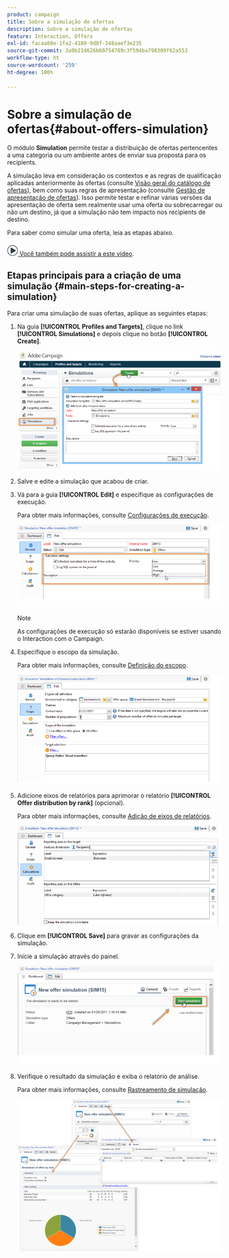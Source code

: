```yaml
---
product: campaign
title: Sobre a simulação de ofertas
description: Sobre a simulação de ofertas
feature: Interaction, Offers
exl-id: facaa88e-1fa2-4189-9d8f-348aaef3e235
source-git-commit: 3a9b21d626b60754789c3f594ba798309f62a553
workflow-type: ht
source-wordcount: '259'
ht-degree: 100%

---
```


# Sobre a simulação de ofertas{#about-offers-simulation}



O módulo **Simulation** permite testar a distribuição de ofertas pertencentes a uma categoria ou um ambiente antes de enviar sua proposta para os recipients.

A simulação leva em consideração os contextos e as regras de qualificação aplicadas anteriormente às ofertas (consulte [Visão geral do catálogo de ofertas](../../interaction/using/offer-catalog-overview.md)), bem como suas regras de apresentação (consulte [Gestão de apresentação de ofertas](../../interaction/using/managing-offer-presentation.md)). Isso permite testar e refinar várias versões da apresentação de oferta sem realmente usar uma oferta ou sobrecarregar ou não um destino, já que a simulação não tem impacto nos recipients de destino.

Para saber como simular uma oferta, leia as etapas abaixo.

![](assets/do-not-localize/how-to-video.png)[ Você também pode assistir a este vídeo](https://helpx.adobe.com/campaign/classic/how-to/simulate-offer-in-acv6.html?playlist=/ccx/v1/collection/product/campaign/classic/segment/digital-marketers/explevel/intermediate/applaunch/introduction/collection.ccx.js&amp;ref=helpx.adobe.com).

## Etapas principais para a criação de uma simulação {#main-steps-for-creating-a-simulation}

Para criar uma simulação de suas ofertas, aplique as seguintes etapas:

1. Na guia **[!UICONTROL Profiles and Targets]**, clique no link **[!UICONTROL Simulations]** e depois clique no botão **[!UICONTROL Create]**.

   ![](assets/offer_simulation_001.png)

1. Salve e edite a simulação que acabou de criar.
1. Vá para a guia **[!UICONTROL Edit]** e especifique as configurações de execução.

   Para obter mais informações, consulte [Configurações de execução](../../interaction/using/execution-settings.md).

   ![](assets/offer_simulation_003.png)

   >[!NOTE]
   >
   >As configurações de execução só estarão disponíveis se estiver usando o Interaction com o Campaign.

1. Especifique o escopo da simulação.

   Para obter mais informações, consulte [Definição do escopo](../../interaction/using/simulation-scope.md#definition-of-the-scope).

   ![](assets/offer_simulation_004.png)

1. Adicione eixos de relatórios para aprimorar o relatório **[!UICONTROL Offer distribution by rank]** (opcional).

   Para obter mais informações, consulte [Adição de eixos de relatórios](../../interaction/using/simulation-scope.md#adding-reporting-axes).

   ![](assets/offer_simulation_005.png)

1. Clique em **[!UICONTROL Save]** para gravar as configurações da simulação.
1. Inicie a simulação através do painel.

   ![](assets/offer_simulation_006.png)

1. Verifique o resultado da simulação e exiba o relatório de análise.

   Para obter mais informações, consulte [Rastreamento de simulação](../../interaction/using/simulation-tracking.md).

   ![](assets/offer_simulation_007.png)
